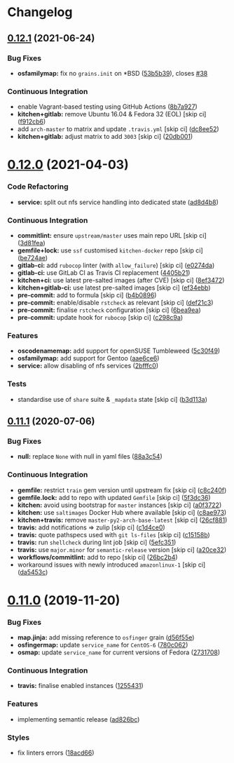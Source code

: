 # Changelog

## [0.12.1](https://github.com/saltstack-formulas/nfs-formula/compare/v0.12.0...v0.12.1) (2021-06-24)


### Bug Fixes

* **osfamilymap:** fix no `grains.init` on *BSD ([53b5b39](https://github.com/saltstack-formulas/nfs-formula/commit/53b5b39f250e82c04ff02e6e9a6b0d203349cb54)), closes [#38](https://github.com/saltstack-formulas/nfs-formula/issues/38)


### Continuous Integration

* enable Vagrant-based testing using GitHub Actions ([8b7a927](https://github.com/saltstack-formulas/nfs-formula/commit/8b7a927a0188b71242280d49ee65c622108a72d9))
* **kitchen+gitlab:** remove Ubuntu 16.04 & Fedora 32 (EOL) [skip ci] ([f912cb6](https://github.com/saltstack-formulas/nfs-formula/commit/f912cb6272c6ab29951e8227fa2bcf5c19cf431b))
* add `arch-master` to matrix and update `.travis.yml` [skip ci] ([dc8ee52](https://github.com/saltstack-formulas/nfs-formula/commit/dc8ee52e89e4fcbb2cc01d458b64290ed05b72b6))
* **kitchen+gitlab:** adjust matrix to add `3003` [skip ci] ([20db001](https://github.com/saltstack-formulas/nfs-formula/commit/20db00170866ee1dfb3cce7240032eaeaba55bc0))

# [0.12.0](https://github.com/saltstack-formulas/nfs-formula/compare/v0.11.1...v0.12.0) (2021-04-03)


### Code Refactoring

* **service:** split out nfs service handling into dedicated state ([ad8d4b8](https://github.com/saltstack-formulas/nfs-formula/commit/ad8d4b89dc1f20d8bb02abcfbd2e98e2d0395317))


### Continuous Integration

* **commitlint:** ensure `upstream/master` uses main repo URL [skip ci] ([3d81fea](https://github.com/saltstack-formulas/nfs-formula/commit/3d81feaab31734c149c50d59b2a057e62e8463af))
* **gemfile+lock:** use `ssf` customised `kitchen-docker` repo [skip ci] ([be724ae](https://github.com/saltstack-formulas/nfs-formula/commit/be724aed004193eb45a0b94c7a1274cb1a6aa227))
* **gitlab-ci:** add `rubocop` linter (with `allow_failure`) [skip ci] ([e0274da](https://github.com/saltstack-formulas/nfs-formula/commit/e0274daa9acc2b069ceb9f3a77c2a630ed4cfa34))
* **gitlab-ci:** use GitLab CI as Travis CI replacement ([4405b21](https://github.com/saltstack-formulas/nfs-formula/commit/4405b2151768067098c1431007416db65daf36f7))
* **kitchen+ci:** use latest pre-salted images (after CVE) [skip ci] ([8ef3472](https://github.com/saltstack-formulas/nfs-formula/commit/8ef34725eb0cffae615d47346238c624ee104880))
* **kitchen+gitlab-ci:** use latest pre-salted images [skip ci] ([ef34ebb](https://github.com/saltstack-formulas/nfs-formula/commit/ef34ebba22b3f5255dec3c1faeb3e877982b87b6))
* **pre-commit:** add to formula [skip ci] ([b4b0896](https://github.com/saltstack-formulas/nfs-formula/commit/b4b0896979895c82be592ae3f0232647d8580521))
* **pre-commit:** enable/disable `rstcheck` as relevant [skip ci] ([def21c3](https://github.com/saltstack-formulas/nfs-formula/commit/def21c3ba004e806e7ac4aa608ab05efdeae06fe))
* **pre-commit:** finalise `rstcheck` configuration [skip ci] ([6bea9ea](https://github.com/saltstack-formulas/nfs-formula/commit/6bea9eaedde9b1b29f56f15ec080649a405691a1))
* **pre-commit:** update hook for `rubocop` [skip ci] ([c298c9a](https://github.com/saltstack-formulas/nfs-formula/commit/c298c9a7cecfb15213441105d9f83cd47e7cb621))


### Features

* **oscodenamemap:** add support for openSUSE Tumbleweed ([5c30f49](https://github.com/saltstack-formulas/nfs-formula/commit/5c30f49cef7c20a76201505550ad9976822fa61b))
* **osfamilymap:** add support for Gentoo ([aae6ce6](https://github.com/saltstack-formulas/nfs-formula/commit/aae6ce6414fc077c65b96c8f55e519863e8a5ed7))
* **service:** allow disabling of nfs services ([2bfffc0](https://github.com/saltstack-formulas/nfs-formula/commit/2bfffc06a919546ae5775010ba4e33a5e200938b))


### Tests

* standardise use of `share` suite & `_mapdata` state [skip ci] ([b3d113a](https://github.com/saltstack-formulas/nfs-formula/commit/b3d113a49eef5b459aa83a12881a888f83a0dc2c))

## [0.11.1](https://github.com/saltstack-formulas/nfs-formula/compare/v0.11.0...v0.11.1) (2020-07-06)


### Bug Fixes

* **null:** replace `None` with null in yaml files ([88a3c54](https://github.com/saltstack-formulas/nfs-formula/commit/88a3c544cca607c22b661c4d59df3012cc21208d))


### Continuous Integration

* **gemfile:** restrict `train` gem version until upstream fix [skip ci] ([c8c240f](https://github.com/saltstack-formulas/nfs-formula/commit/c8c240f300b5e59913bfd0be039a59fe460ad2b3))
* **gemfile.lock:** add to repo with updated `Gemfile` [skip ci] ([5f3dc36](https://github.com/saltstack-formulas/nfs-formula/commit/5f3dc366f38cd0759eff9f2b4ff1e5546dd19d65))
* **kitchen:** avoid using bootstrap for `master` instances [skip ci] ([a0f3722](https://github.com/saltstack-formulas/nfs-formula/commit/a0f372258bdf9c1e55ef0d24442d9088ca576999))
* **kitchen:** use `saltimages` Docker Hub where available [skip ci] ([c8ae973](https://github.com/saltstack-formulas/nfs-formula/commit/c8ae973a61a933453e0b769233cef3d2355b1cc0))
* **kitchen+travis:** remove `master-py2-arch-base-latest` [skip ci] ([26cf881](https://github.com/saltstack-formulas/nfs-formula/commit/26cf881085950553d6ccb28a19100e22ac438cb8))
* **travis:** add notifications => zulip [skip ci] ([c1d4ce0](https://github.com/saltstack-formulas/nfs-formula/commit/c1d4ce0d7b4da976b241506df29b6f992afa7cf9))
* **travis:** quote pathspecs used with `git ls-files` [skip ci] ([c15158b](https://github.com/saltstack-formulas/nfs-formula/commit/c15158b1ec0aebbd249c5cddfa7e1ee2d0e88679))
* **travis:** run `shellcheck` during lint job [skip ci] ([5efc351](https://github.com/saltstack-formulas/nfs-formula/commit/5efc35189d6da8440e4822cf3ea7af8e91b463e3))
* **travis:** use `major.minor` for `semantic-release` version [skip ci] ([a20ce32](https://github.com/saltstack-formulas/nfs-formula/commit/a20ce32841077e418b0e15155c081b4014e9a9a1))
* **workflows/commitlint:** add to repo [skip ci] ([26bc2b4](https://github.com/saltstack-formulas/nfs-formula/commit/26bc2b410cbc5b9bd3b48e771dc4149e481f127f))
* workaround issues with newly introduced `amazonlinux-1` [skip ci] ([da5453c](https://github.com/saltstack-formulas/nfs-formula/commit/da5453c87bd2d98a2d191f11ec4f9906d6cce2bf))

# [0.11.0](https://github.com/saltstack-formulas/nfs-formula/compare/v0.10.0...v0.11.0) (2019-11-20)


### Bug Fixes

* **map.jinja:** add missing reference to `osfinger` grain ([d56f55e](https://github.com/saltstack-formulas/nfs-formula/commit/d56f55e6cafb88f5f6f5012eda1e50a304684362))
* **osfingermap:** update `service_name` for `CentOS-6` ([780c062](https://github.com/saltstack-formulas/nfs-formula/commit/780c0622284c98464a65a7f7cba3660b5ef94cbd))
* **osmap:** update `service_name` for current versions of Fedora ([2731708](https://github.com/saltstack-formulas/nfs-formula/commit/27317085f7f5435fd11cbe8351802ce66bb2df99))


### Continuous Integration

* **travis:** finalise enabled instances ([1255431](https://github.com/saltstack-formulas/nfs-formula/commit/1255431d0d2a2ede0a7696a13710fb67df52c680))


### Features

* implementing semantic release ([ad826bc](https://github.com/saltstack-formulas/nfs-formula/commit/ad826bc23ef2b576ba298ea81007357cfd0a5d63))


### Styles

* fix linters errors ([18acd66](https://github.com/saltstack-formulas/nfs-formula/commit/18acd667c0299a7a9438d57f5f7d120df2841125))

